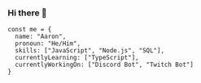 ### Hi there 👋

```JS
const me = {
  name: "Aaron",
  pronoun: "He/Him",
  skills: ["JavaScript", "Node.js", "SQL"],
  currentlyLearning: ["TypeScript"],
  currentlyWorkingOn: ["Discord Bot", "Twitch Bot"]
}
```

<!--
**alima566/alima566** is a ✨ _special_ ✨ repository because its `README.md` (this file) appears on your GitHub profile.

Here are some ideas to get you started:

- 🔭 I’m currently working on ...
- 🌱 I’m currently learning ...
- 👯 I’m looking to collaborate on ...
- 🤔 I’m looking for help with ...
- 💬 Ask me about ...
- 📫 How to reach me: ...
- 😄 Pronouns: ...
- ⚡ Fun fact: ...
-->
